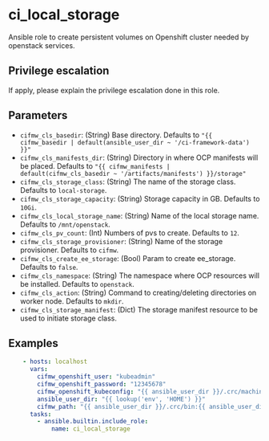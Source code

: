 # ci_local_storage

Ansible role to create persistent volumes on Openshift cluster needed
by openstack services.

## Privilege escalation
If apply, please explain the privilege escalation done in this role.

## Parameters
* `cifmw_cls_basedir`:  (String) Base directory. Defaults to `"{{ cifmw_basedir | default(ansible_user_dir ~ '/ci-framework-data') }}"`
* `cifmw_cls_manifests_dir`: (String) Directory in where OCP manifests will be placed. Defaults to `"{{ cifmw_manifests | default(cifmw_cls_basedir ~ '/artifacts/manifests') }}/storage"`
* `cifmw_cls_storage_class`: (String) The name of the storage class. Defaults to `local-storage`.
* `cifmw_cls_storage_capacity`: (String) Storage capacity in GB. Defaults to `10Gi`.
* `cifmw_cls_local_storage_name`: (String) Name of the local storage name. Defaults to `/mnt/openstack`.
* `cifmw_cls_pv_count`: (Int) Numbers of pvs to create. Defaults to `12`.
* `cifmw_cls_storage_provisioner`: (String) Name of the storage provisioner. Defaults to `cifmw`.
* `cifmw_cls_create_ee_storage`: (Bool) Param to create ee_storage. Defaults to `false`.
* `cifmw_cls_namespace`: (String) The namespace where OCP resources will be installed. Defaults to `openstack`.
* `cifmw_cls_action`: (String) Command to creating/deleting directories on worker node. Defaults to `mkdir`.
* `cifmw_cls_storage_manifest`:  (Dict) The storage manifest resource to be used to initiate storage class.

## Examples
```YAML
    - hosts: localhost
      vars:
        cifmw_openshift_user: "kubeadmin"
        cifmw_openshift_password: "12345678"
        cifmw_openshift_kubeconfig: "{{ ansible_user_dir }}/.crc/machines/crc/kubeconfig"
        ansible_user_dir: "{{ lookup('env', 'HOME') }}"
        cifmw_path: "{{ ansible_user_dir }}/.crc/bin:{{ ansible_user_dir }}/.crc/bin/oc:{{ ansible_user_dir }}/bin:{{ ansible_env.PATH }}"
      tasks:
        - ansible.builtin.include_role:
            name: ci_local_storage
```
